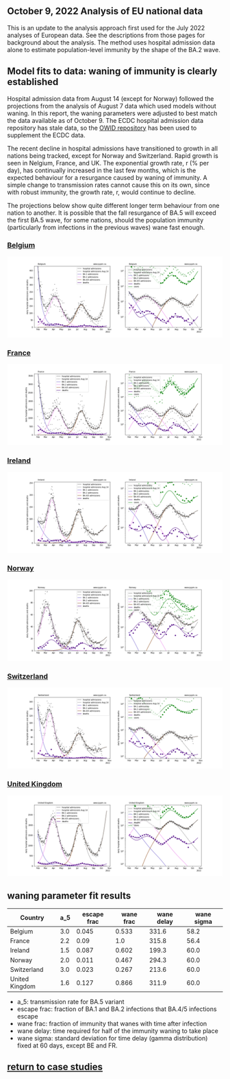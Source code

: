 ## October 9, 2022 Analysis of EU national data

This is an update to the analysis approach first used for the July 2022 analyses of European data.
See the descriptions from those pages for background about the analysis.
The method uses hospital admission data alone to estimate population-level immunity by the shape of the BA.2 wave.

## Model fits to data: waning of immunity is clearly established

Hospital admission data from August 14 (except for Norway) followed the projections from the analysis of August 7 data which used models
without waning.
In this report, the waning parameters were adjusted to best match the data available as of October 9.
The ECDC hospital admission data repository has stale data, so the
[OWID repository](https://github.com/owid/covid-19-data/blob/master/public/data/hospitalizations/covid-hospitalizations.csv) has been used to
supplement the ECDC data.

The recent decline in hospital admissions have transitioned to growth in all nations being tracked, except for Norway and Switzerland.
Rapid growth is seen in Nelgium, France, and UK.
The exponential growth rate, r (% per day), has continually increased in the last few months, which is the
expected behaviour for a resurgance caused by waning of immunity.
A simple change to transmission rates cannot cause this on its own, since with robust immunity, the growth rate, r, would continue
to decline.

The projections below show quite different longer term behaviour from one nation to another.
It is possible that the fall resurgance of BA.5 will exceed the first BA.5 wave, for some nations,
should the population immunity (particularly from infections in the previous waves) wane fast enough.

### [Belgium](img/be_4_4_1009.pdf)

![be](img/be_4_4_1009.png)

### [France](img/fr_4_4_1009.pdf)

![fr](img/fr_4_4_1009.png)

### [Ireland](img/ie_4_4_1009.pdf)

![ie](img/ie_4_4_1009.png)

### [Norway](img/no_4_4_1009.pdf)

![no](img/no_4_4_1009.png)

### [Switzerland](img/ch_4_4_1009.pdf)

![ch](img/ch_4_4_1009.png)

### [United Kingdom](img/gb_4_4_1009.pdf)

![gb](img/gb_4_4_1009.png)

## waning parameter fit results

Country| a_5 | escape frac | wane frac | wane delay | wane sigma 
--|--|--|--|--|--
Belgium| 3.0 | 0.045 | 0.533 | 331.6 | 58.2 
France| 2.2 | 0.09 | 1.0 | 315.8 | 56.4 
Ireland| 1.5 | 0.087 | 0.602 | 199.3 | 60.0 
Norway| 2.0 | 0.011 | 0.467 | 294.3 | 60.0 
Switzerland| 3.0 | 0.023 | 0.267 | 213.6 | 60.0 
United Kingdom| 1.6 | 0.127 | 0.866 | 311.9 | 60.0 

* a_5: transmission rate for BA.5 variant
* escape frac: fraction of BA.1 and BA.2 infections that BA.4/5 infections escape
* wane frac: fraction of immunity that wanes with time after infection
* wane delay: time required for half of the immunity waning to take place
* wane sigma: standard deviation for time delay (gamma distribution) fixed at 60 days, except BE and FR.

## [return to case studies](../index.md)

